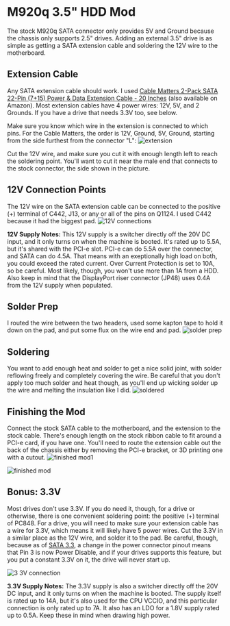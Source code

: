 # M920q 3.5" HDD Mod

The stock M920q SATA connector only provides 5V and Ground because the chassis only supports 2.5" drives. Adding an external 3.5" drive is as simple as getting a SATA extension cable and soldering the 12V wire to the motherboard.

## Extension Cable
Any SATA extension cable should work. I used [Cable Matters 2-Pack SATA 22-Pin (7+15) Power & Data Extension Cable - 20 Inches](https://www.cablematters.com/pc-1034-156-2-pack-sata-22-pin-715-power-data-extension-cable-20-inches.aspx) (also available on Amazon). Most extension cables have 4 power wires: 12V, 5V, and 2 Grounds. If you have a drive that needs 3.3V too, see below.

Make sure you know which wire in the extension is connected to which pins. For the Cable Matters, the order is 12V, Ground, 5V, Ground, starting from the side furthest from the connector "L":
![extension](https://github.com/kaysond/m920q-3.5in-drive-mod/assets/1147328/c8739972-1833-4005-b2a7-b10f0cb1b945)

Cut the 12V wire, and make sure you cut it with enough length left to reach the soldering point. You'll want to cut it near the male end that connects to the stock connector, the side shown in the picture.

## 12V Connection Points
The 12V wire on the SATA extension cable can be connected to the positive (+) terminal of C442, J13, or any or all of the pins on Q1124. I used C442 because it had the biggest pad. 
![12V connections](https://github.com/kaysond/m920q-3.5in-drive-mod/assets/1147328/7bcbb296-aedb-451a-9e49-463abd49fa6c)

**12V Supply Notes:**  This 12V supply is a switcher directly off the 20V DC input, and it only turns on when the machine is booted. It's rated up to 5.5A, but it's shared with the PCI-e slot. PCI-e can do 5.5A over the connector, and SATA can do 4.5A. That means with an exeptionally high load on both, you could exceed the rated current. Over Current Protection is set to 10A, so be careful. Most likely, though, you won't use more than 1A from a HDD. Also keep in mind that the DisplayPort riser connector (JP48) uses 0.4A from the 12V supply when populated.

## Solder Prep
I routed the wire between the two headers, used some kapton tape to hold it down on the pad, and put some flux on the wire end and pad.
![solder prep](https://github.com/kaysond/m920q-3.5in-drive-mod/assets/1147328/fd6e6ff6-594f-4fa7-aba4-fbdfd2cc6e96)

## Soldering
You want to add enough heat and solder to get a nice solid joint, with solder reflowing freely and completely covering the wire. Be careful that you don't apply too much solder and heat though, as you'll end up wicking solder up the wire and melting the insulation like I did.
![soldered](https://github.com/kaysond/m920q-3.5in-drive-mod/assets/1147328/34e43cb8-2d4c-4908-a525-2980cf78c15f)

## Finishing the Mod
Connect the stock SATA cable to the motherboard, and the extension to the stock cable. There's enough length on the stock ribbon cable to fit around a PCI-e card, if you have one. You'll need to route the extension cable out the back of the chassis either by removing the PCI-e bracket, or 3D printing one with a cutout.
![finished mod1](https://github.com/kaysond/m920q-3.5in-drive-mod/assets/1147328/84a3e0c9-7aa0-4ce1-b73c-165c5fe26696)

![finished mod](https://github.com/kaysond/m920q-3.5in-drive-mod/assets/1147328/a0ed0cd4-fec9-4fa2-adf3-4dca5e54f798)

## Bonus: 3.3V
Most drives don't use 3.3V. If you do need it, though, for a drive or otherwise, there is one convenient soldering point: the positive (+) terminal of PC848. For a drive, you will need to make sure your extension cable has a wire for 3.3V, which means it will likely have 5 power wires. Cut the 3.3V in a similar place as the 12V wire, and solder it to the pad. 
Be careful, though, because as of [SATA 3.3](https://en.wikipedia.org/wiki/SATA#SATA_revision_3.3), a change in the power connector pinout means that Pin 3 is now Power Disable, and if your drives supports this feature, but you put a constant 3.3V on it, the drive will never start up.

![3 3V connection](https://github.com/kaysond/m920q-3.5in-drive-mod/assets/1147328/c567f250-70cb-4a06-b03c-b01f6a171c9b)

**3.3V Supply Notes:** The 3.3V supply is also a switcher directly off the 20V DC input, and it only turns on when the machine is booted. The supply itself is rated up to 14A, but it's also used for the CPU VCCIO, and this particular connection is only rated up to 7A. It also has an LDO for a 1.8V supply rated up to 0.5A. Keep these in mind when drawing high power.
